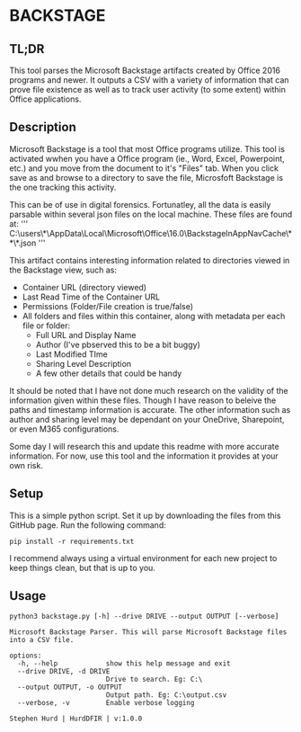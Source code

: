 # BACKSTAGE
## TL;DR
This tool parses the Microsoft Backstage artifacts created by Office 2016 programs and newer. It outputs a CSV with a variety of information that can prove file existence as well as to track user activity (to some extent) within Office applications.

## Description
Microsoft Backstage is a tool that most Office programs utilize. This tool is activated wwhen you have a Office program (ie., Word, Excel, Powerpoint, etc.) and you move from the document to it's "Files" tab. When you click save as and browse to a directory to save the file, Microsfoft Backstage is the one tracking this activity. 

This can be of use in digital forensics. Fortunatley, all the data is easily parsable within several json files on the local machine. These files are found at:
'''
C:\users\\\*\AppData\Local\Microsoft\Office\16.0\BackstageInAppNavCache\\\*\*\\\*.json
'''

This artifact contains interesting information related to directories viewed in the Backstage view, such as:
- Container URL (directory viewed)
- Last Read Time of the Container URL
- Permissions (Folder/File creation is true/false)
- All folders and files within this container, along with metadata per each file or folder:
  - Full URL and Display Name
  - Author (I've pbserved this to be a bit buggy)
  - Last Modified TIme
  - Sharing Level Description
  - A few other details that could be handy 

It should be noted that I have not done much research on the validity of the information given within these files. Though I have reason to beleive the paths and timestamp information is accurate. The other information such as author and sharing level may be dependant on your OneDrive, Sharepoint, or even M365 configurations. 

Some day I will research this and update this readme with more accurate information. For now, use this tool and the information it provides at your own risk. 

## Setup
This is a simple python script. Set it up by downloading the files from this GitHub page. Run the following command:
```
pip install -r requirements.txt
```
I recommend always using a virtual environment for each new project to keep things clean, but that is up to you. 

## Usage
```
python3 backstage.py [-h] --drive DRIVE --output OUTPUT [--verbose]

Microsoft Backstage Parser. This will parse Microsoft Backstage files into a CSV file.

options:
  -h, --help            show this help message and exit
  --drive DRIVE, -d DRIVE
                        Drive to search. Eg: C:\
  --output OUTPUT, -o OUTPUT
                        Output path. Eg: C:\output.csv
  --verbose, -v         Enable verbose logging

Stephen Hurd | HurdDFIR | v:1.0.0
```